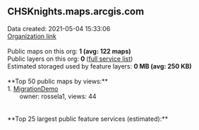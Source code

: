 <h2>CHSKnights.maps.arcgis.com</h2> Data created: 2021-05-04 15:33:06 <br /><a target='new' href='https://CHSKnights.maps.arcgis.com'>Organization link</a><br /><br />Public maps on this org: <b>1 (avg: 122 maps)</b><br />Public layers on this org: <b>0 </b>(<a target='new' href='https://services.arcgis.com/HGK7GPurdV988oYn/ArcGIS/rest/services'>full service list</a>)<br />Estimated storaged used by feature layers: <b>0 MB (avg: 250 KB)</b><br /><br />**Top 50 public maps by views:**<br />  1. <a target='new' href='https://www.arcgis.com/home/item.html?id=0eec443eb5c94855ab99ad7984e5e0ed'>MigrationDemo</a> <br />  &nbsp;&nbsp;&nbsp;&nbsp; &nbsp;&nbsp;owner: rossela1, views: 44<br /><br /><br />**Top 25 largest public feature services (estimated):**<br />
